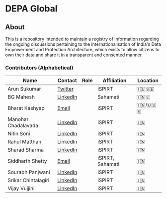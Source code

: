 # DEPA Global

## About

This is a repository intended to maintain a registry of information regarding the ongoing discussions pertaining to the internationalisation of India's Data Empowerment and Protection Architecture, which exists to allow citizens to own their data and share it in a transparent and consented manner.

### Contributors (Alphabetical)

| Name                | Contact                                                                                                                     | Role | Affiliation      | Location |
| ------------------- | --------------------------------------------------------------------------------------------------------------------------- | ---- | ---------------- | -------- |
| Arun Sukumar        | <a href="https://twitter.com/arunmsukumar" target="_blank"><i class="fa fa-link"></i> Twitter</a>                           |      | iSPIRT           | 🇮🇺🇸🇪   |
| BG Mahesh           | <a href="https://www.linkedin.com/in/bgmahesh" target="_blank"><i class="fa fa-link"></i> LinkedIn</a>                      |      | Sahamati         | 🇮🇳🇪     |
| Bharat Kashyap      | [<i class="fa fa-envelope-o"></i>Email](mailto:bharatkashyap.exun@gmail.com)                                                |      | iSPIRT           | 🇮🇳/🇺🇸🇪  |
| Manohar Chadalavada | <a href="https://www.linkedin.com/in/manohar-chadalavada-58839211b" target="_blank"><i class="fa fa-link"></i> LinkedIn</a> |      | iSPIRT           | 🇮🇳       |
| Nitin Soni          | <a href="https://www.linkedin.com/in/nitin-soni-22b83618/" target="_blank"><i class="fa fa-link"></i> LinkedIn</a>          |      | iSPIRT           | 🇮🇳       |
| Rahul Matthan       | <a href="https://www.linkedin.com/in/rahul-matthan-b095543" target="_blank"><i class="fa fa-link"></i> LinkedIn</a>         |      | iSPIRT           | 🇮🇳       |
| Sharad Sharma       | <a href="https://www.linkedin.com/in/sharadsharma" target="_blank"><i class="fa fa-link"></i> LinkedIn</a>                  |      | iSPIRT           | 🇮🇳       |
| Siddharth Shetty    | [<i class="fa fa-envelope-o"></i>Email](mailto:siddharth.shetty@ispirt.in)                                                  |      | iSPIRT, Sahamati | 🇮🇳       |
| Sourabh Panjwani    | <a href="https://www.linkedin.com/in/saurabh-panjwani-796a4435" target="_blank"><i class="fa fa-link"></i> LinkedIn</a>     |      | iSPIRT           | 🇮🇳       |
| Srikar Chintalagiri | <a href="https://www.linkedin.com/in/srikarcv" target="_blank"><i class="fa fa-link"></i> LinkedIn</a>                      |      | iSPIRT           | 🇮🇳       |
| Vijay Vujjini       | <a href="https://www.linkedin.com/in/vvujjini" target="_blank"><i class="fa fa-link"></i> LinkedIn</a>                      |      | iSPIRT           | 🇮🇳       |
